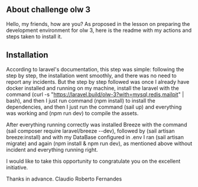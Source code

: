 ## About challenge olw 3

Hello, my friends, how are you?
As proposed in the lesson on preparing the development environment for olw 3, here is the readme with my actions and steps taken to install it.

## Installation

According to laravel's documentation, this step was simple: following the step by step, the installation went smoothly, and there was no need to report any incidents.
But the step by step followed was once I already have docker installed and running on my machine, install the laravel with the command (curl -s "https://laravel.build/olw-3?with=mysql,redis,mailpit" | bash),
and then I just run command (npm install) to install the dependencies,
and then I just run the command (sail up) and everything was working
and (npm run dev) to compile the assets.

After everything running correctly was installed Breeze with the command (sail composer require laravel/breeze --dev), followed by (sail artisan breeze:install) and with my DataBase configured in .env I ran (sail artisan migrate) and again (npm install & npm run dev), as mentioned above without incident and everything running right.

I would like to take this opportunity to congratulate you on the excellent initiative.

Thanks in advance.
Claudio Roberto Fernandes
